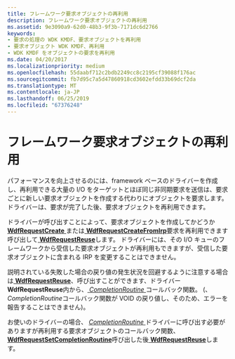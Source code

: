 ```yaml
---
title: フレームワーク要求オブジェクトの再利用
description: フレームワーク要求オブジェクトの再利用
ms.assetid: 9e3090a9-62d0-48b3-9f3b-7171dc6d2766
keywords:
- 要求の処理の WDK KMDF、要求オブジェクトを再利用
- 要求オブジェクト WDK KMDF、再利用
- WDK KMDF をオブジェクトの要求を再利用
ms.date: 04/20/2017
ms.localizationpriority: medium
ms.openlocfilehash: 55daabf712c2bdb2249cc8c2195cf39088f176ac
ms.sourcegitcommit: fb7d95c7a5d47860918cd3602efdd33b69dcf2da
ms.translationtype: MT
ms.contentlocale: ja-JP
ms.lasthandoff: 06/25/2019
ms.locfileid: "67376248"
---
```

# <a name="reusing-framework-request-objects"></a>フレームワーク要求オブジェクトの再利用





パフォーマンスを向上させるのには、framework ベースのドライバーを作成し、再利用できる大量の I/O をターゲットとほぼ同じ非同期要求を送信は、要求ごとに新しい要求オブジェクトを作成する代わりにオブジェクトを要求します。 ドライバーは、要求が完了した後、要求オブジェクトを再利用できます。

ドライバーが呼び出すことによって、要求オブジェクトを作成してかどうか[ **WdfRequestCreate** ](https://docs.microsoft.com/windows-hardware/drivers/ddi/content/wdfrequest/nf-wdfrequest-wdfrequestcreate)または[ **WdfRequestCreateFromIrp**](https://docs.microsoft.com/windows-hardware/drivers/ddi/content/wdfrequest/nf-wdfrequest-wdfrequestcreatefromirp)要求を再利用できます呼び出して[ **WdfRequestReuse**](https://docs.microsoft.com/windows-hardware/drivers/ddi/content/wdfrequest/nf-wdfrequest-wdfrequestreuse)します。 ドライバーには、その I/O キューのフレームワークから受信した要求オブジェクトが再利用もできますが、受信した要求オブジェクトに含まれる IRP を変更することはできません。

説明されている失敗した場合の戻り値の発生状況を回避するように注意する場合は[ **WdfRequestReuse**](https://docs.microsoft.com/windows-hardware/drivers/ddi/content/wdfrequest/nf-wdfrequest-wdfrequestreuse)、呼び出すことができます、ドライバー **WdfRequestReuse**内から、[ *CompletionRoutine* ](https://docs.microsoft.com/windows-hardware/drivers/ddi/content/wdfrequest/nc-wdfrequest-evt_wdf_request_completion_routine)コールバック関数。 (、 *CompletionRoutine*コールバック関数が VOID の戻り値し、そのため、エラーを報告することはできません)。

お使いのドライバーの場合、 [ *CompletionRoutine* ](https://docs.microsoft.com/windows-hardware/drivers/ddi/content/wdfrequest/nc-wdfrequest-evt_wdf_request_completion_routine)ドライバーに呼び出す必要がありますが再利用する要求オブジェクトのコールバック関数、 [ **WdfRequestSetCompletionRoutine**](https://docs.microsoft.com/windows-hardware/drivers/ddi/content/wdfrequest/nf-wdfrequest-wdfrequestsetcompletionroutine)呼び出した後[ **WdfRequestReuse**](https://docs.microsoft.com/windows-hardware/drivers/ddi/content/wdfrequest/nf-wdfrequest-wdfrequestreuse)します。

 

 






